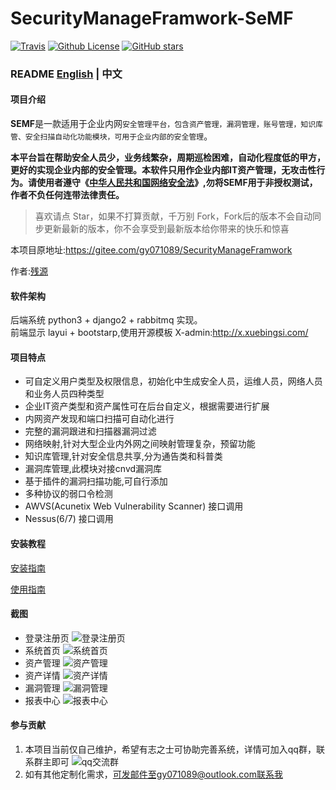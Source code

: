 # SecurityManageFramwork-SeMF 
[![Travis](https://img.shields.io/badge/Python-3.x-blue.svg)](https://www.python.org/)
[![Github License](https://img.shields.io/aur/license/yaourt.svg)](https://github.com/zhaoweiho/SecurityManageFramwork/blob/master/LICENSE)
[![GitHub stars](https://img.shields.io/github/stars/zhaoweiho/SecurityManageFramwork.svg)](https://github.com/zhaoweiho/SecurityManageFramwork/stargazers)

### README [English](README.md) | 中文

#### 项目介绍
**SEMF**是一款适用于企业内网`安全管理平台，包含资产管理，漏洞管理，账号管理，知识库管、安全扫描自动化功能模块，可用于企业内部的安全管理`。

**本平台旨在帮助安全人员少，业务线繁杂，周期巡检困难，自动化程度低的甲方，更好的实现企业内部的安全管理。本软件只用作企业内部IT资产管理，无攻击性行为。请使用者遵守《[中华人民共和国网络安全法](http://www.npc.gov.cn/npc/xinwen/2016-11/07/content_2001605.htm)》,勿将SEMF用于非授权测试，作者不负任何连带法律责任。**
> 喜欢请点 Star，如果不打算贡献，千万别 Fork，Fork后的版本不会自动同步更新最新的版本，你不会享受到最新版本给你带来的快乐和惊喜


本项目原地址:https://gitee.com/gy071089/SecurityManageFramwork

作者:[残源](https://my.oschina.net/u/3867729)<br />


#### 软件架构

后端系统 python3 + django2 + rabbitmq 实现。<br />
前端显示 layui + bootstarp,使用开源模板 X-admin:http://x.xuebingsi.com/

#### 项目特点

-  可自定义用户类型及权限信息，初始化中生成安全人员，运维人员，网络人员和业务人员四种类型
-  企业IT资产类型和资产属性可在后台自定义，根据需要进行扩展
-  内网资产发现和端口扫描可自动化进行
-  完整的漏洞跟进和扫描器漏洞过滤
-  网络映射,针对大型企业内外网之间映射管理复杂，预留功能
-  知识库管理,针对安全信息共享,分为通告类和科普类
-  漏洞库管理,此模块对接cnvd漏洞库
-  基于插件的漏洞扫描功能,可自行添加
-  多种协议的弱口令检测
-  AWVS(Acunetix Web Vulnerability Scanner) 接口调用
-  Nessus(6/7) 接口调用

#### 安装教程

[安装指南](https://github.com/zhaoweiho/SecurityManageFramwork/blob/master/doc/SeMF%E5%AE%89%E8%A3%85%E6%8C%87%E5%8D%97-2018-06-12.pdf)

[使用指南](https://github.com/zhaoweiho/SecurityManageFramwork/blob/master/doc/SeMF%E4%BD%BF%E7%94%A8%E6%8C%87%E5%8D%97-2018-06-20.pdf)

#### 截图

-    登录注册页
    ![登录注册页](https://raw.githubusercontent.com/zhaoweiho/SecurityManageFramwork/master/doc/image/113258_154ca8d5_1390378.png "屏幕截图.png")
-    系统首页
    ![系统首页](https://raw.githubusercontent.com/zhaoweiho/SecurityManageFramwork/master/doc/image/113454_07c46a58_1390378.png "屏幕截图.png")
-    资产管理
    ![资产管理](https://raw.githubusercontent.com/zhaoweiho/SecurityManageFramwork/master/doc/image/113543_6a6973ec_1390378.png "屏幕截图.png")
-    资产详情
    ![资产详情](https://raw.githubusercontent.com/zhaoweiho/SecurityManageFramwork/master/doc/image/114021_ef591ca3_1390378.png "屏幕截图.png")
-    漏洞管理
    ![漏洞管理](https://raw.githubusercontent.com/zhaoweiho/SecurityManageFramwork/master/doc/image/113714_90826f30_1390378.png "屏幕截图.png")
-    报表中心
    ![报表中心](https://raw.githubusercontent.com/zhaoweiho/SecurityManageFramwork/master/doc/image/114106_3cf15048_1390378.png "屏幕截图.png")
    
#### 参与贡献

1.  本项目当前仅自己维护，希望有志之士可协助完善系统，详情可加入qq群，联系群主即可
    ![qq交流群](https://raw.githubusercontent.com/zhaoweiho/SecurityManageFramwork/master/doc/image/114130_0e8d0451_1390378.png "屏幕截图.png")
2.  如有其他定制化需求，可发邮件至gy071089@outlook.com联系我

